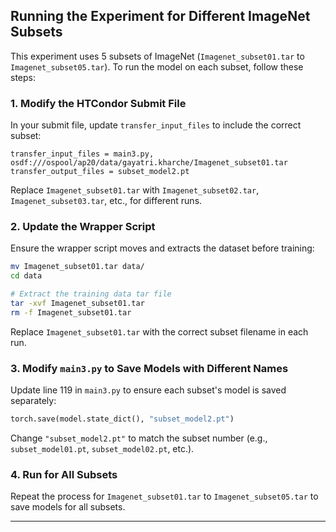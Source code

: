## Running the Experiment for Different ImageNet Subsets  

This experiment uses 5 subsets of ImageNet (`Imagenet_subset01.tar` to `Imagenet_subset05.tar`). To run the model on each subset, follow these steps:  

### 1. Modify the HTCondor Submit File  
In your submit file, update `transfer_input_files` to include the correct subset:  

```plaintext
transfer_input_files = main3.py, osdf:///ospool/ap20/data/gayatri.kharche/Imagenet_subset01.tar
transfer_output_files = subset_model2.pt
```

Replace `Imagenet_subset01.tar` with `Imagenet_subset02.tar`, `Imagenet_subset03.tar`, etc., for different runs.

### 2. Update the Wrapper Script  
Ensure the wrapper script moves and extracts the dataset before training:  

```bash
mv Imagenet_subset01.tar data/
cd data

# Extract the training data tar file
tar -xvf Imagenet_subset01.tar
rm -f Imagenet_subset01.tar
```

Replace `Imagenet_subset01.tar` with the correct subset filename in each run.

### 3. Modify `main3.py` to Save Models with Different Names  
Update line 119 in `main3.py` to ensure each subset's model is saved separately:  

```python
torch.save(model.state_dict(), "subset_model2.pt")
```

Change `"subset_model2.pt"` to match the subset number (e.g., `subset_model01.pt`, `subset_model02.pt`, etc.).

### 4. Run for All Subsets  
Repeat the process for `Imagenet_subset01.tar` to `Imagenet_subset05.tar` to save models for all subsets.

---



